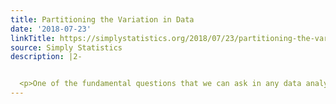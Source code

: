 ```yaml
---
title: Partitioning the Variation in Data
date: '2018-07-23'
linkTitle: https://simplystatistics.org/2018/07/23/partitioning-the-variation-in-data/
source: Simply Statistics
description: |2-


  <p>One of the fundamental questions that we can ask in any data analysis is, &ldquo;Why do things vary?&rdquo; Although I think this is fundamental, I’ve found that it’s not explicitly asked as often as I might think. The problem with <em>not</em> asking this question is that it can often lead to a lot of pointless and time-consuming work. Taking a moment to ask yourself, “What do <em>I</em> know that can explain why this feature or variable varies?” can often make you realize that you actuall
---
```

